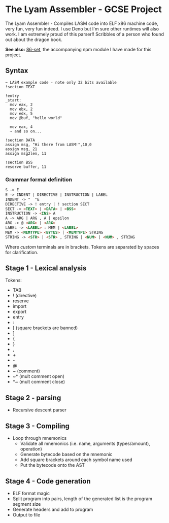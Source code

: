 # The Lyam Assembler - GCSE Project
The Lyam Assembler - Compiles LASM code into ELF x86 machine code, very fun, very fun indeed. I use Deno but I'm sure other runtimes will also work. I am extremely proud of this parser!! Scribbles of a person who found out about the dragon book.

**See also:** [86-set](https://github.com/iwl-lyam/86-set), the accompanying npm module I have made for this project.

## Syntax
```
~ LASM example code - note only 32 bits available
!section TEXT

!entry
_start:
  mov eax, 2
  mov ebx, 2
  mov edx, 5
  mov @buf, "hello world"

  mov eax, 4
  ~ and so on...

!section DATA
assign msg, "Hi there from LASM!",10,0
assign msg, 21
assign msg2len, 11

!section BSS
reserve buffer, 11
```

### Grammar formal definition
```md
S -> E
E -> INDENT | DIRECTIVE | INSTRUCTION | LABEL
INDENT -> "  "E
DIRECTIVE -> ! entry | ! section SECT
SECT -> <TEXT> | <DATA> | <BSS>
INSTRUCTION -> <INS> A
A -> ARG | ARG , A | epsilon
ARG -> @ <ARG> | <ARG>
LABEL -> <LABEL> : MEM | <LABEL>
MEM -> <MEMTYPE> <BYTES> | <MEMTYPE> STRING
STRING -> <STR> | <STR> , STRING | <NUM> | <NUM> , STRING
```

Where _custom_ terminals are in brackets. Tokens are separated by spaces for clarification.

## Stage 1 - Lexical analysis
Tokens:
- TAB
- ! (directive)
- reserve
- import
- export
- entry
- :
- [ (square brackets are banned)
- ]
- {
- }
- ,
- \+
- \-
- @
- ~ (comment)
- ~* (mult comment open)
- *~ (mult comment close)

## Stage 2 - parsing
- Recursive descent parser

## Stage 3 - Compiling
- Loop through mnemonics
  - Validate all mnemonics (i.e. name, arguments (types/amount), operation)
  - Generate bytecode based on the mnemonic
  - Add square brackets around each symbol name used
  - Put the bytecode onto the AST

## Stage 4 - Code generation
- ELF format magic
- Split program into pairs, length of the generated list is the program segment size
- Generate headers and add to program
- Output to file
